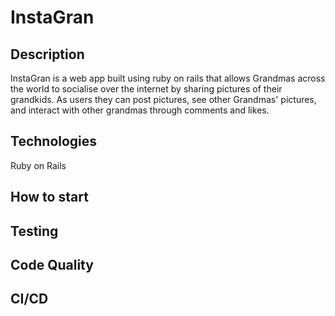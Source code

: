 InstaGran
===================

## Description

InstaGran is a web app built using ruby on rails that allows Grandmas across the world to socialise over the internet by sharing pictures of their grandkids. As users they can post pictures, see other Grandmas' pictures, and interact with other grandmas through comments and likes.

## Technologies

Ruby on Rails

## How to start

## Testing

## Code Quality

## CI/CD
